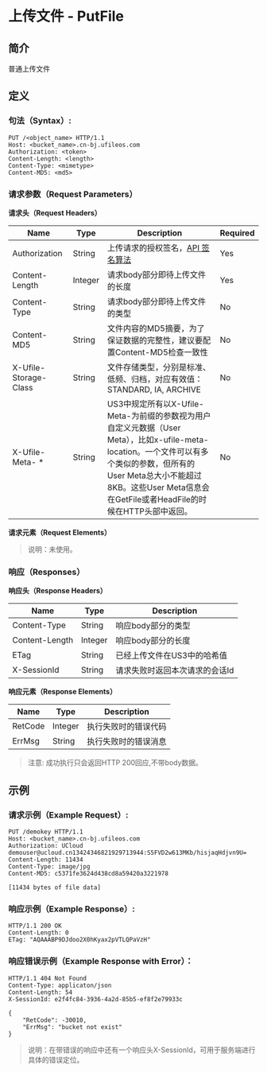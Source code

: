 # 上传文件 - PutFile 

## 简介
普通上传文件

## 定义

### 句法（Syntax）:

```
PUT /<object_name> HTTP/1.1
Host: <bucket_name>.cn-bj.ufileos.com
Authorization: <token>
Content-Length: <length>
Content-Type: <mimetype>
Content-MD5: <md5>
```

### 请求参数（Request Parameters）

**请求头（Request Headers）**

| Name            | Type     |Description                                  |Required  |
|---|---|---|---|
| Authorization   | String   | 上传请求的授权签名，[API 签名算法](https://docs.ucloud.cn/ufile/api/authorization?id=%e6%96%87%e4%bb%b6%e7%ae%a1%e7%90%86%e7%ad%be%e5%90%8d%e7%ae%97%e6%b3%95)   | Yes       |
| Content-Length  | Integer  | 请求body部分即待上传文件的长度                            | Yes       |
| Content-Type    | String   | 请求body部分即待上传文件的类型                            | No        |
| Content-MD5     | String   | 文件内容的MD5摘要，为了保证数据的完整性，建议要配置Content-MD5检查一致性  | No        |
| X-Ufile-Storage-Class   | String   | 文件存储类型，分别是标准、低频、归档，对应有效值：STANDARD, IA, ARCHIVE                            | No        |
| X-Ufile-Meta- *   | String   | US3中规定所有以X-Ufile-Meta-为前缀的参数视为用户自定义元数据（User Meta），比如x-ufile-meta-location。一个文件可以有多个类似的参数，但所有的User Meta总大小不能超过8KB。这些User Meta信息会在GetFile或者HeadFile的时候在HTTP头部中返回。   | No        |

**请求元素（Request Elements）**

> 说明：未使用。

### 响应（Responses）

**响应头（Response Headers）**

|Name          |Type   |Description      |
|---|---|---|
|Content-Type  |String |响应body部分的类型      |
|Content-Length|Integer|响应body部分的长度      |
|ETag          |String |已经上传文件在US3中的哈希值|
|X-SessionId   |String |请求失败时返回本次请求的会话Id |

**响应元素（Response Elements）**

|Name   |Type   |Description|
|---|---|---|
|RetCode|Integer|执行失败时的错误代码 |
|ErrMsg |String |执行失败时的错误消息 |

> 注意: 成功执行只会返回HTTP 200回应,不带body数据。

## 示例

### 请求示例（Example Request）:

```
PUT /demokey HTTP/1.1
Host: <bucket_name>.cn-bj.ufileos.com
Authorization: UCloud demouser@ucloud.cn13424346821929713944:S5FVD2w613MKb/hisjaqHdjvn9U=
Content-Length: 11434
Content-Type: image/jpg
Content-MD5: c5371fe3624d438cd8a59420a3221978

[11434 bytes of file data]
```
### 响应示例（Example Response）:

```
HTTP/1.1 200 OK
Content-Length: 0
ETag: "AQAAABP9DJdoo2X0hKyax2pVTLQPaVzH"
```
### 响应错误示例（Example Response with Error）：

```
HTTP/1.1 404 Not Found
Content-Type: applicaton/json
Content-Length: 54 
X-SessionId: e2f4fc84-3936-4a2d-85b5-ef8f2e79933c

{
    "RetCode": -30010,
    "ErrMsg": "bucket not exist"
}
```
> 说明：在带错误的响应中还有一个响应头X-SessionId，可用于服务端进行具体的错误定位。



